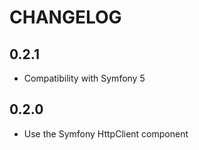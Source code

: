 CHANGELOG
=========

0.2.1
-----

* Compatibility with Symfony 5

0.2.0
-----

* Use the Symfony HttpClient component
